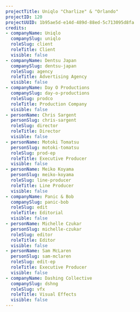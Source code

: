 ```yaml
---
projectTitle: Uniqlo "Charlize" & "Orlando"
projectID: 120
projectUUID: 1b95ae5d-e14d-489d-88ed-5c713095d8fa
credits:
- companyName: Uniqlo
  companySlug: uniqlo
  roleSlug: client
  roleTitle: Client
  visible: false
- companyName: Dentsu Japan
  companySlug: dentsu-japan
  roleSlug: agency
  roleTitle: Advertising Agency
  visible: false
- companyName: Day O Productions
  companySlug: day-o-productions
  roleSlug: prodco
  roleTitle: Production Company
  visible: false
- personName: Chris Sargent
  personSlug: chris-sargent
  roleSlug: director
  roleTitle: Director
  visible: false
- personName: Motoki Tomatsu
  personSlug: motoki-tomatsu
  roleSlug: prod-ep
  roleTitle: Executive Producer
  visible: false
- personName: Meiko Koyama
  personSlug: meiko-koyama
  roleSlug: line-producer
  roleTitle: Line Producer
  visible: false
- companyName: Panic & Bob
  companySlug: panic-bob
  roleSlug: edit
  roleTitle: Editorial
  visible: false
- personName: Michelle Czukar
  personSlug: michelle-czukar
  roleSlug: editor
  roleTitle: Editor
  visible: false
- personName: Sam McLaren
  personSlug: sam-mclaren
  roleSlug: edit-ep
  roleTitle: Executive Producer
  visible: false
- companyName: Dashing Collective
  companySlug: dshng
  roleSlug: vfx
  roleTitle: Visual Effects
  visible: false
---
```

